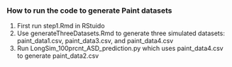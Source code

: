 ### How to run the code to generate Paint datasets

1) First run step1.Rmd in RStuido
2) Use generateThreeDatasets.Rmd to generate three simulated datasets: paint_data1.csv, paint_data3.csv, and paint_data4.csv
3) Run LongSim_100prcnt_ASD_prediction.py which uses paint_data4.csv to generate paint_data2.csv